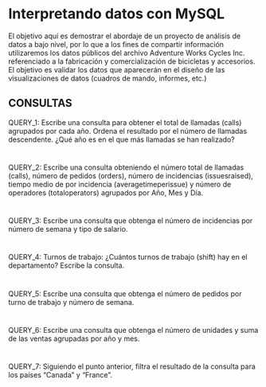# Interpretando datos con MySQL

El objetivo aquí es demostrar el abordaje de un proyecto de análisis de datos a bajo nivel, por lo que a los fines de compartir información utilizaremos los datos públicos 
del archivo Adventure Works Cycles Inc. referenciado a la fabricación y comercialización de bicicletas y accesorios.
El objetivo es validar los datos que aparecerán en el diseño de las visualizaciones de datos (cuadros de mando, informes, etc.)

## CONSULTAS
QUERY_1: Escribe una consulta para obtener el total de llamadas (calls) agrupados por cada año. Ordena el resultado por el número de llamadas descendente.
         ¿Qué año es en el que más llamadas se han realizado?
#
QUERY_2: Escribe una consulta obteniendo el número total de llamadas (calls), número de pedidos (orders), número de incidencias (issuesraised), tiempo medio de por incidencia (averagetimeperissue) y número de operadores (totaloperators)  agrupados por Año, Mes y Día.
# 
QUERY_3: Escribe una consulta que obtenga el número de incidencias por número de semana y tipo de salario.
#
QUERY_4: Turnos de trabajo: ¿Cuántos turnos de trabajo (shift) hay en el departamento? Escribe la consulta.
#
QUERY_5: Escribe una consulta que obtenga el número de pedidos por turno de trabajo y número de semana.
#
QUERY_6: Escribe una consulta que obtenga el número de unidades y suma de las ventas agrupadas por año y mes.
#
QUERY_7: Siguiendo el punto anterior, filtra el resultado de la consulta para los países “Canada” y “France”. 
#
